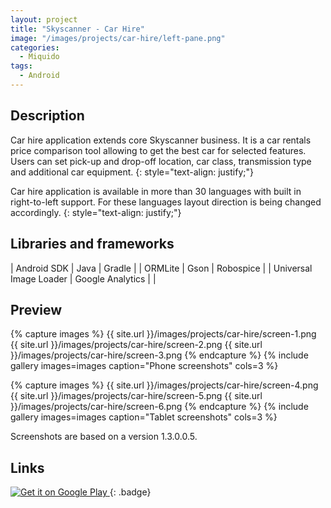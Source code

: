 ```yaml
---
layout: project
title: "Skyscanner - Car Hire"
image: "/images/projects/car-hire/left-pane.png"
categories:
  - Miquido
tags:
  - Android
---
```


## Description

<!-- [ADD DESCRIPTION] -->
Car hire application extends core Skyscanner business. It is a car rentals price comparison tool allowing to get 
the best car for selected features. Users can set pick-up and drop-off location, car class, transmission type 
and additional car equipment.
{: style="text-align: justify;"}

Car hire application is available in more than 30 languages with built in right-to-left support. 
For these languages layout direction is being changed accordingly.
{: style="text-align: justify;"}


## Libraries and frameworks

|       Android SDK      |       Java       |   Gradle  |
|         ORMLite        |       Gson       | Robospice |
| Universal Image Loader | Google Analytics |           |


## Preview

{% capture images %}
  {{ site.url }}/images/projects/car-hire/screen-1.png
	{{ site.url }}/images/projects/car-hire/screen-2.png
  {{ site.url }}/images/projects/car-hire/screen-3.png
{% endcapture %}
{% include gallery images=images caption="Phone screenshots" cols=3 %}

{% capture images %}
	{{ site.url }}/images/projects/car-hire/screen-4.png
	{{ site.url }}/images/projects/car-hire/screen-5.png
  {{ site.url }}/images/projects/car-hire/screen-6.png
{% endcapture %}
{% include gallery images=images caption="Tablet screenshots" cols=3 %}

Screenshots are based on a version 1.3.0.0.5.


## Links

<a target='_blank' href='https://play.google.com/store/apps/details?id=net.skyscanner.carhire'>
  <img alt='Get it on Google Play'
       src='https://play.google.com/intl/en_us/badges/images/generic/en_badge_web_generic.png'/>
</a>
{: .badge}
